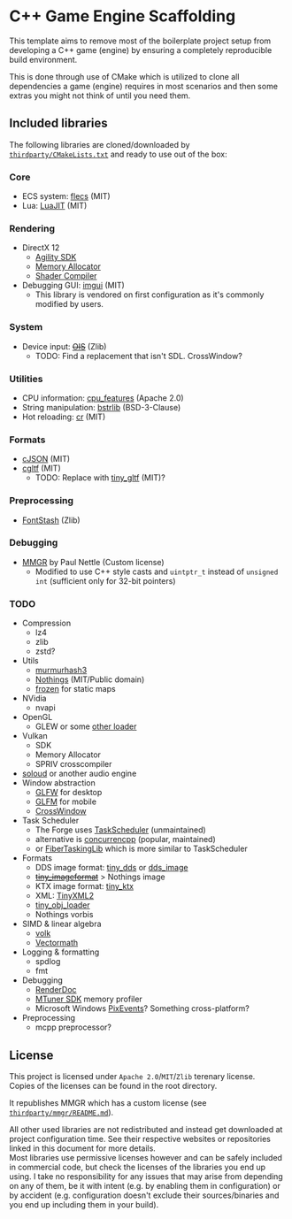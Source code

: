 # C++ Game Engine Scaffolding

This template aims to remove most of the boilerplate project setup from
developing a C++ game (engine) by ensuring a completely reproducible build
environment.

This is done through use of CMake which is utilized to clone all dependencies a
game (engine) requires in most scenarios and then some extras you might not
think of until you need them.

## Included libraries

The following libraries are cloned/downloaded by
[`thirdparty/CMakeLists.txt`](./thirdparty/CMakeLists.txt) and ready to use out
of the box:

### Core

- ECS system: [flecs](https://github.com/SanderMertens/flecs) (MIT)
- Lua: [LuaJIT](https://luajit.org/) (MIT)

### Rendering

- DirectX 12
  - [Agility SDK](https://devblogs.microsoft.com/directx/directx12agility/)
  - [Memory Allocator](https://github.com/GPUOpen-LibrariesAndSDKs/D3D12MemoryAllocator)
  - [Shader Compiler](https://github.com/microsoft/DirectXShaderCompiler)
- Debugging GUI: [imgui](https://github.com/ocornut/imgui) (MIT)
  - This library is vendored on first configuration as it's commonly modified by
    users.

### System

- Device input: ~~[OIS](https://github.com/wgois/OIS)~~ (Zlib)
  - TODO: Find a replacement that isn't SDL. CrossWindow?

### Utilities

- CPU information: [cpu_features](https://github.com/google/cpu_features) (Apache 2.0)
- String manipulation: [bstrlib](https://github.com/websnarf/bstrlib) (BSD-3-Clause)
- Hot reloading: [cr](https://github.com/fungos/cr) (MIT)

### Formats

- [cJSON](https://github.com/DaveGamble/cJSON) (MIT)
- [cgltf](https://github.com/jkuhlmann/cgltf) (MIT)
  - TODO: Replace with [tiny_gltf](https://github.com/syoyo/tinygltf) (MIT)?

### Preprocessing

- [FontStash](https://github.com/memononen/fontstash) (Zlib)

### Debugging

- [MMGR](http://www.FluidStudios.com) by Paul Nettle (Custom license)
  - Modified to use C++ style casts and `uintptr_t` instead of `unsigned int`
    (sufficient only for 32-bit pointers)

### TODO

- Compression
  - lz4
  - zlib
  - zstd?
- Utils
  - [murmurhash3](https://github.com/aappleby/smhasher)
  - [Nothings](https://github.com/nothings/stb) (MIT/Public domain)
  - [frozen](https://github.com/serge-sans-paille/frozen) for static maps
- NVidia
  - nvapi
- OpenGL
  - GLEW or some [other loader](https://www.khronos.org/opengl/wiki/OpenGL_Loading_Library)
- Vulkan
  - SDK
  - Memory Allocator
  - SPRIV crosscompiler
- [soloud](https://solhsa.com/soloud/) or another audio engine
- Window abstraction
  - [GLFW](https://github.com/glfw/glfw) for desktop
  - [GLFM](https://github.com/brackeen/glfm) for mobile
  - [CrossWindow](https://github.com/alaingalvan/CrossWindow)
- Task Scheduler
  - The Forge uses [TaskScheduler](https://github.com/SergeyMakeev/TaskScheduler) (unmaintained)
  - alternative is [concurrencpp](https://github.com/David-Haim/concurrencpp) (popular, maintained)
  - or [FiberTaskingLib](https://github.com/RichieSams/FiberTaskingLib) which is more similar to TaskScheduler
- Formats
  - DDS image format: [tiny_dds](https://github.com/DeanoC/tiny_dds) or [dds_image](https://github.com/spnda/dds_image)
  - ~~[tiny_imageformat](https://github.com/DeanoC/tiny_imageformat)~~ > Nothings image
  - KTX image format: [tiny_ktx](https://github.com/DeanoC/tiny_ktx)
  - XML: [TinyXML2](https://github.com/leethomason/tinyxml2)
  - [tiny_obj_loader](https://github.com/syoyo/tinyobjloader)
  - Nothings vorbis
- SIMD & linear algebra
  - [volk](https://github.com/gnuradio/volk)
  - [Vectormath](https://github.com/glampert/vectormath)
- Logging & formatting
  - spdlog
  - fmt
- Debugging
  - [RenderDoc](https://renderdoc.org/)
  - [MTuner SDK](https://rudjigames.github.io/MTuner/mtuner_sdk/) memory profiler
  - Microsoft Windows [PixEvents](https://github.com/microsoft/PixEvents)? Something cross-platform?
- Preprocessing
  - mcpp preprocessor?

## License

This project is licensed under `Apache 2.0`/`MIT`/`Zlib` terenary license.<br/>
Copies of the licenses can be found in the root directory.

It republishes MMGR which has a custom license (see
[`thirdparty/mmgr/README.md`](./thirdparty/mmgr/README.md)).

All other used libraries are not redistributed and instead get downloaded at
project configuration time. See their respective websites or repositories linked
in this document for more details.<br/>
Most libraries use permissive licenses however and can be safely included in
commercial code, but check the licenses of the libraries you end up using. I
take no responsibility for any issues that may arise from depending on any of
them, be it with intent (e.g. by enabling them in configuration) or by accident
(e.g. configuration doesn't exclude their sources/binaries and you end up
including them in your build).
